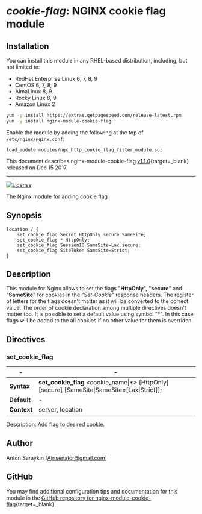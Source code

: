 # *cookie-flag*: NGINX cookie flag module


## Installation

You can install this module in any RHEL-based distribution, including, but not limited to:

* RedHat Enterprise Linux 6, 7, 8, 9
* CentOS 6, 7, 8, 9
* AlmaLinux 8, 9
* Rocky Linux 8, 9
* Amazon Linux 2

```bash
yum -y install https://extras.getpagespeed.com/release-latest.rpm
yum -y install nginx-module-cookie-flag
```

Enable the module by adding the following at the top of `/etc/nginx/nginx.conf`:

```nginx
load_module modules/ngx_http_cookie_flag_filter_module.so;
```


This document describes nginx-module-cookie-flag [v1.1.0](https://github.com/AirisX/nginx_cookie_flag_module/releases/tag/v1.1.0){target=_blank} 
released on Dec 15 2017.

<hr />

[![License](http://img.shields.io/badge/license-BSD-brightgreen.svg)](https://github.com/Airis777/nginx_cookie_flag_module/blob/master/LICENSE)

The Nginx module for adding cookie flag

## Synopsis

```Nginx
location / {
    set_cookie_flag Secret HttpOnly secure SameSite;
    set_cookie_flag * HttpOnly;
    set_cookie_flag SessionID SameSite=Lax secure;
    set_cookie_flag SiteToken SameSite=Strict;
}
```

## Description
This module for Nginx allows to set the flags "**HttpOnly**", "**secure**" and "**SameSite**" for cookies in the "*Set-Cookie*" response headers.
The register of letters for the flags doesn't matter as it will be converted to the correct value. The order of cookie declaration among multiple directives doesn't matter too.
It is possible to set a default value using symbol "*". In this case flags will be added to the all cookies if no other value for them is overriden.

## Directives

### set_cookie_flag

-| -
--- | ---
**Syntax**  | **set_cookie_flag** \<cookie_name\|*\> [HttpOnly] [secure] [SameSite\|SameSite=[Lax\|Strict]];
**Default** | -
**Context** | server, location

Description: Add flag to desired cookie.

## Author
Anton Saraykin [<Airisenator@gmail.com>]

## GitHub

You may find additional configuration tips and documentation for this module in the [GitHub 
repository for 
nginx-module-cookie-flag](https://github.com/AirisX/nginx_cookie_flag_module){target=_blank}.